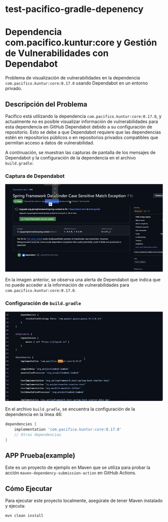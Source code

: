 # test-pacifico-gradle-depenency

# Dependencia com.pacifico.kuntur:core y Gestión de Vulnerabilidades con Dependabot

Problema de visualización de vulnerabilidades en la dependencia `com.pacifico.kuntur:core:0.17.0` usando Dependabot en un entorno privado.

## Descripción del Problema

Pacífico está utilizando la dependencia `com.pacifico.kuntur:core:0.17.0`, y actualmente no es posible visualizar información de vulnerabilidades para esta dependencia en GitHub Dependabot debido a su configuración de repositorio. Esto se debe a que Dependabot requiere que las dependencias estén en repositorios públicos o en repositorios privados compatibles que permitan acceso a datos de vulnerabilidad.

A continuación, se muestran las capturas de pantalla de los mensajes de Dependabot y la configuración de la dependencia en el archivo `build.gradle`:

### Captura de Dependabot
![Dependabot Alert](./path/images/Depen.png)

En la imagen anterior, se observa una alerta de Dependabot que indica que no puede acceder a la información de vulnerabilidades para `com.pacifico.kuntur:core:0.17.0`.

### Configuración de `build.gradle`
![build.gradle Configuration](./path/images/kuntur.png)

En el archivo `build.gradle`, se encuentra la configuración de la dependencia en la línea 46:

```groovy
dependencies {
    implementation 'com.pacifico.kuntur:core:0.17.0'
    // Otras dependencias
}
```




## APP Prueba(example)

Este es un proyecto de ejemplo en Maven que se utiliza para probar la acción `maven-dependency-submission-action` en GitHub Actions.

## Cómo Ejecutar

Para ejecutar este proyecto localmente, asegúrate de tener Maven instalado y ejecuta:

```bash
mvn clean install
```
